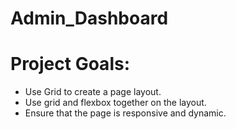 # Admin_Dashboard

# Project Goals:
- Use Grid to create a page layout.
- Use grid and flexbox together on the layout.
- Ensure that the page is responsive and dynamic.